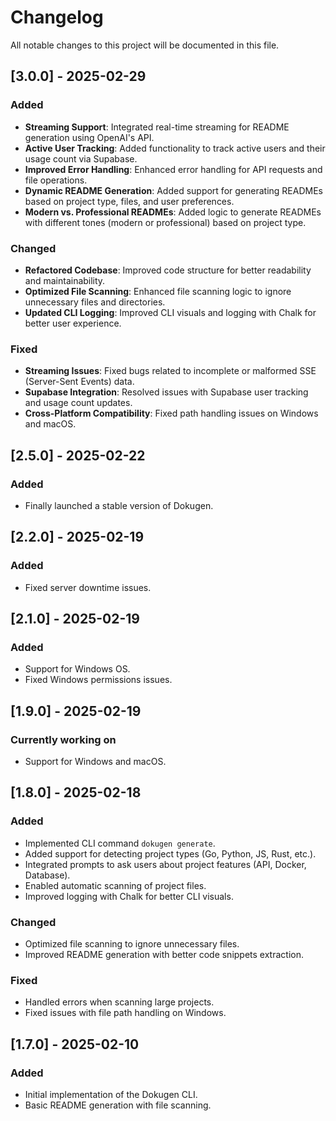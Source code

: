 # Changelog

All notable changes to this project will be documented in this file.

## [3.0.0] - 2025-02-29
### Added
- **Streaming Support**: Integrated real-time streaming for README generation using OpenAI's API.
- **Active User Tracking**: Added functionality to track active users and their usage count via Supabase.
- **Improved Error Handling**: Enhanced error handling for API requests and file operations.
- **Dynamic README Generation**: Added support for generating READMEs based on project type, files, and user preferences.
- **Modern vs. Professional READMEs**: Added logic to generate READMEs with different tones (modern or professional) based on project type.

### Changed
- **Refactored Codebase**: Improved code structure for better readability and maintainability.
- **Optimized File Scanning**: Enhanced file scanning logic to ignore unnecessary files and directories.
- **Updated CLI Logging**: Improved CLI visuals and logging with Chalk for better user experience.

### Fixed
- **Streaming Issues**: Fixed bugs related to incomplete or malformed SSE (Server-Sent Events) data.
- **Supabase Integration**: Resolved issues with Supabase user tracking and usage count updates.
- **Cross-Platform Compatibility**: Fixed path handling issues on Windows and macOS.

## [2.5.0] - 2025-02-22
### Added
- Finally launched a stable version of Dokugen.

## [2.2.0] - 2025-02-19
### Added
- Fixed server downtime issues.

## [2.1.0] - 2025-02-19
### Added
- Support for Windows OS.
- Fixed Windows permissions issues.

## [1.9.0] - 2025-02-19
### Currently working on
- Support for Windows and macOS.

## [1.8.0] - 2025-02-18
### Added
- Implemented CLI command `dokugen generate`.
- Added support for detecting project types (Go, Python, JS, Rust, etc.).
- Integrated prompts to ask users about project features (API, Docker, Database).
- Enabled automatic scanning of project files.
- Improved logging with Chalk for better CLI visuals.

### Changed
- Optimized file scanning to ignore unnecessary files.
- Improved README generation with better code snippets extraction.

### Fixed
- Handled errors when scanning large projects.
- Fixed issues with file path handling on Windows.

## [1.7.0] - 2025-02-10
### Added
- Initial implementation of the Dokugen CLI.
- Basic README generation with file scanning.